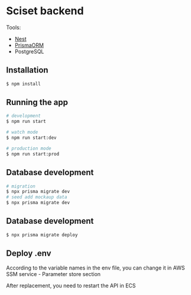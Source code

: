 # Sciset backend

Tools:

- [Nest](https://github.com/nestjs/nest)
- [PrismaORM](https://github.com/prisma/prisma)
- PostgreSQL

## Installation

```bash
$ npm install
```

## Running the app

```bash
# development
$ npm run start

# watch mode
$ npm run start:dev

# production mode
$ npm run start:prod
```

## Database development

```bash
# migration
$ npx prisma migrate dev
# seed add mockaup data
$ npx prisma migrate dev
```

## Database development

```bash
$ npx prisma migrate deploy
```

## Deploy .env

According to the variable names in the env file, you can change it in AWS SSM service - Parameter store section

After replacement, you need to restart the API in ECS
